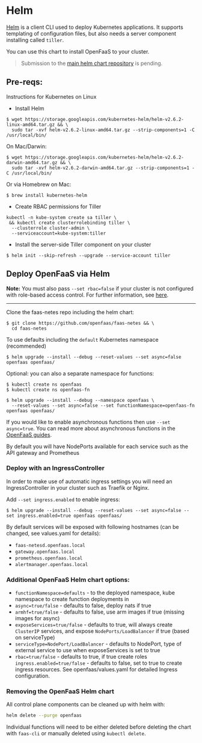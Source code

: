 # Helm

[Helm](https://github.com/kubernetes/helm) is a client CLI used to deploy Kubernetes
applications. It supports templating of configuration files, but also needs a server
component installing called `tiller`.

You can use this chart to install OpenFaaS to your cluster.

> Submission to the [main helm chart repository](https://github.com/kubernetes/charts) is pending.

## Pre-reqs:

Instructions for Kubernetes on Linux

* Install Helm

```
$ wget https://storage.googleapis.com/kubernetes-helm/helm-v2.6.2-linux-amd64.tar.gz && \
  sudo tar -xvf helm-v2.6.2-linux-amd64.tar.gz --strip-components=1 -C /usr/local/bin/
```

On Mac/Darwin:

```
$ wget https://storage.googleapis.com/kubernetes-helm/helm-v2.6.2-darwin-amd64.tar.gz && \
  sudo tar -xvf helm-v2.6.2-darwin-amd64.tar.gz --strip-components=1 -C /usr/local/bin/

```

Or via Homebrew on Mac:

```
$ brew install kubernetes-helm
```

* Create RBAC permissions for Tiller

```
kubectl -n kube-system create sa tiller \
 && kubectl create clusterrolebinding tiller \
  --clusterrole cluster-admin \
  --serviceaccount=kube-system:tiller
```

* Install the server-side Tiller component on your cluster

```
$ helm init --skip-refresh --upgrade --service-account tiller
```

## Deploy OpenFaaS via Helm

**Note:** You must also pass `--set rbac=false` if your cluster is not configured with role-based access control. For further information, see [here](https://kubernetes.io/docs/admin/authorization/rbac/).

---

Clone the faas-netes repo including the helm chart:

```
$ git clone https://github.com/openfaas/faas-netes && \
  cd faas-netes
```

To use defaults including the `default` Kubernetes namespace (recommended)

```
$ helm upgrade --install --debug --reset-values --set async=false openfaas openfaas/
```

Optional: you can also a separate namespace for functions:

```
$ kubectl create ns openfaas
$ kubectl create ns openfaas-fn

$ helm upgrade --install --debug --namespace openfaas \
  --reset-values --set async=false --set functionNamespace=openfaas-fn openfaas openfaas/
```

If you would like to enable asynchronous functions then use `--set async=true`. You can read more about asynchronous functions in the [OpenFaaS guides](https://github.com/openfaas/faas/tree/master/guide).

By default you will have NodePorts available for each service such as the API gateway and Prometheus

### Deploy with an IngressController

In order to make use of automatic ingress settings you will need an IngressController in your cluster such as Traefik or Nginx.

Add `--set ingress.enabled` to enable ingress:

```
$ helm upgrade --install --debug --reset-values --set async=false --set ingress.enabled=true openfaas openfaas/
```

By default services will be exposed with following hostnames (can be changed, see values.yaml for details):
* `faas-netesd.openfaas.local`
* `gateway.openfaas.local`
* `prometheus.openfaas.local`
* `alertmanager.openfaas.local`

### Additional OpenFaaS Helm chart options:

* `functionNamespace=defaults` - to the deployed namespace, kube namespace to create function deployments in
* `async=true/false` - defaults to false, deploy nats if true
* `armhf=true/false` - defaults to false, use arm images if true (missing images for async)
* `exposeServices=true/false` - defaults to true, will always create `ClusterIP` services, and expose `NodePorts/LoadBalancer` if true (based on serviceType)
* `serviceType=NodePort/LoadBalancer` - defaults to NodePort, type of external service to use when exposeServices is set to true
* `rbac=true/false` - defaults to true, if true create roles
`ingress.enabled=true/false` - defaults to false, set to true to create ingress resources. See openfaas/values.yaml for detailed Ingress configuration.

### Removing the OpenFaaS Helm chart

All control plane components can be cleaned up with helm with:

```bash
helm delete --purge openfaas
```

Individual functions will need to be either deleted before deleting the chart with `faas-cli` or manually deleted using `kubectl delete`.
